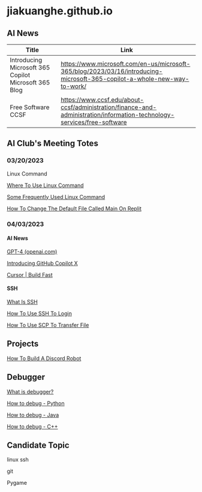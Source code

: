 # jiakuanghe.github.io

## AI News

| Title                                                | Link                                                         |
| ---------------------------------------------------- | ------------------------------------------------------------ |
| Introducing Microsoft 365 Copilot Microsoft 365 Blog | https://www.microsoft.com/en-us/microsoft-365/blog/2023/03/16/introducing-microsoft-365-copilot-a-whole-new-way-to-work/ |
| Free Software CCSF                                   | https://www.ccsf.edu/about-ccsf/administration/finance-and-administration/information-technology-services/free-software |



## AI Club's Meeting Totes

### 03/20/2023

Linux Command

[Where To Use Linux Command](./linux/where-to-use-linux-command)

[Some Frequently Used Linux Command](./linux/some-frequently-used-linux-command)

[How To Change The Default File Called Main On Replit](./linux/how-to-change-the-default-file-called-main-on-replit)



### 04/03/2023

#### AI News

[GPT-4 (openai.com)](https://openai.com/research/gpt-4)

[Introducing GitHub Copilot X](https://github.com/features/preview/copilot-x)

[Cursor | Build Fast](https://www.cursor.so/)



#### SSH

[What Is SSH](./linux/what-is-ssh)

[How To Use SSH To Login](./linux/how-to-use-ssh-to-login)

[How To Use SCP To Transfer File](./linux/how-to-use-scp-to-transfer-file)





## Projects

[How To Build A Discord Robot](./projects/how-to-build-a-discord-robot)







## Debugger

[What is debugger?](./debugger/what-is-debugger)

[How to debug - Python](./debugger/how-to-debug-python)

[How to debug - Java](./debugger/how-to-debug-java)

[How to debug - C++](./debugger/how-to-debug-cpp)



## Candidate Topic

linux ssh

git

Pygame

